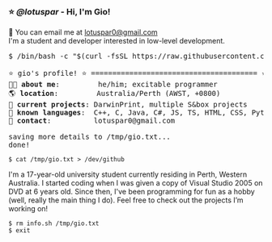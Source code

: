 ### ⭐️ *@lotuspar* - Hi, I'm Gio!
📧 You can email me at lotuspar0@gmail.com \
I'm a student and developer interested in low-level development.
<pre>
$ /bin/bash -c "$(curl -fsSL https://raw.githubusercontent.com/lotuspar/lotuspar/main/info.sh)"

⭐️ gio's profile! ⭐️ ======================================= ⭐️
🏃🏾 <b>about me</b>:         he/him; excitable programmer
🌎 <b>location</b>:         Australia/Perth (AWST, +0800)
📖 <b>current projects</b>: DarwinPrint, multiple S&box projects
📖 <b>known languages</b>:  C++, C, Java, C#, JS, TS, HTML, CSS, Python, PHP, Bash
📖 <b>contact</b>:          lotuspar0@gmail.com

saving more details to /tmp/gio.txt...
done!
</pre>
```
$ cat /tmp/gio.txt > /dev/github
```
I'm a 17-year-old university student currently residing in Perth, Western Australia. I started coding when I was given a copy of Visual Studio 2005 on DVD at 6 years old. Since then, I've been programming for fun as a hobby (well, really the main thing I do). Feel free to check out the projects I’m working on!
```
$ rm info.sh /tmp/gio.txt
$ exit
```

